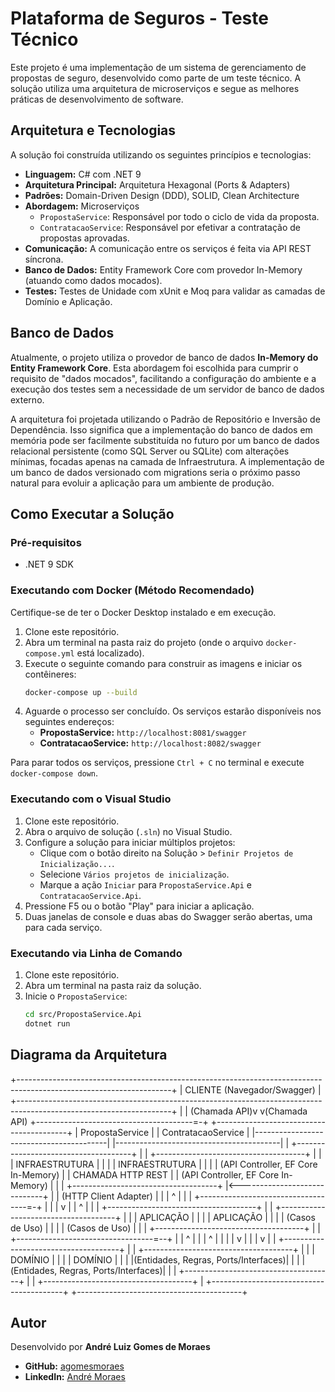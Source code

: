 # Plataforma de Seguros - Teste Técnico

Este projeto é uma implementação de um sistema de gerenciamento de propostas de seguro, desenvolvido como parte de um teste técnico. A solução utiliza uma arquitetura de microserviços e segue as melhores práticas de desenvolvimento de software.

## Arquitetura e Tecnologias

A solução foi construída utilizando os seguintes princípios e tecnologias:

- **Linguagem:** C# com .NET 9 
- **Arquitetura Principal:** Arquitetura Hexagonal (Ports & Adapters)
- **Padrões:** Domain-Driven Design (DDD), SOLID, Clean Architecture
- **Abordagem:** Microserviços
  - `PropostaService`: Responsável por todo o ciclo de vida da proposta.
  - `ContratacaoService`: Responsável por efetivar a contratação de propostas aprovadas.
- **Comunicação:** A comunicação entre os serviços é feita via API REST síncrona.
- **Banco de Dados:** Entity Framework Core com provedor In-Memory (atuando como dados mocados).
- **Testes:** Testes de Unidade com xUnit e Moq para validar as camadas de Domínio e Aplicação.

## Banco de Dados

Atualmente, o projeto utiliza o provedor de banco de dados **In-Memory do Entity Framework Core**. Esta abordagem foi escolhida para cumprir o requisito de "dados mocados", facilitando a configuração do ambiente e a execução dos testes sem a necessidade de um servidor de banco de dados externo.

A arquitetura foi projetada utilizando o Padrão de Repositório e Inversão de Dependência. Isso significa que a implementação do banco de dados em memória pode ser facilmente substituída no futuro por um banco de dados relacional persistente (como SQL Server ou SQLite) com alterações mínimas, focadas apenas na camada de Infraestrutura. A implementação de um banco de dados versionado com migrations seria o próximo passo natural para evoluir a aplicação para um ambiente de produção.

## Como Executar a Solução

### Pré-requisitos
- .NET 9 SDK

### Executando com Docker (Método Recomendado)

Certifique-se de ter o Docker Desktop instalado e em execução.

1.  Clone este repositório.
2.  Abra um terminal na pasta raiz do projeto (onde o arquivo `docker-compose.yml` está localizado).
3.  Execute o seguinte comando para construir as imagens e iniciar os contêineres:
    ```bash
    docker-compose up --build
    ```
4.  Aguarde o processo ser concluído. Os serviços estarão disponíveis nos seguintes endereços:
    - **PropostaService:** `http://localhost:8081/swagger`
    - **ContratacaoService:** `http://localhost:8082/swagger`

Para parar todos os serviços, pressione `Ctrl + C` no terminal e execute `docker-compose down`.

### Executando com o Visual Studio
1. Clone este repositório.
2. Abra o arquivo de solução (`.sln`) no Visual Studio.
3. Configure a solução para iniciar múltiplos projetos:
   - Clique com o botão direito na Solução > `Definir Projetos de Inicialização...`.
   - Selecione `Vários projetos de inicialização`.
   - Marque a ação `Iniciar` para `PropostaService.Api` e `ContratacaoService.Api`.
4. Pressione F5 ou o botão "Play" para iniciar a aplicação.
5. Duas janelas de console e duas abas do Swagger serão abertas, uma para cada serviço.

### Executando via Linha de Comando
1. Clone este repositório.
2. Abra um terminal na pasta raiz da solução.
3. Inicie o `PropostaService`:
   ```bash
   cd src/PropostaService.Api
   dotnet run

## Diagrama da Arquitetura

+--------------------------------------------------------------------------------------------------------------------+
|                                           CLIENTE (Navegador/Swagger)                                              |
+--------------------------------------------------------------------------------------------------------------------+
                  |                                                                          |
            (Chamada API)v                                                              v(Chamada API)
+---------------------------------------=-+                                +-----------------------------------------+
|           PropostaService               |                                |           ContratacaoService            |
|-----------------------------------------|                                |-----------------------------------------|
| +-------------------------------------+ |                                | +-------------------------------------+ |
| |          INFRAESTRUTURA             | |                                | |          INFRAESTRUTURA             | |
| | (API Controller, EF Core In-Memory) | |       CHAMADA HTTP REST        | | (API Controller, EF Core In-Memory) | |
| +------------------------------------+  |<-----------------------------+ | |       (HTTP Client Adapter)         | |
|        ^                   |            |                                | +-----------------------------------=-+ |
|        |                   v            |                                |         ^                   |           |
| +-------------------------------------+ |                                | +-------------------------------------+ |
| |           APLICAÇÃO                 | |                                | |           APLICAÇÃO                 | |
| |         (Casos de Uso)              | |                                | |         (Casos de Uso)              | |
| +-------------------------------------+ |                                | +----------------------------------=--+ |
|        ^                   |            |                                |        ^                   |            |
|        |                   v            |                                |        |                   v            |
| +-------------------------------------+ |                                | +-------------------------------------+ |
| |             DOMÍNIO                 | |                                | |             DOMÍNIO                 | |
| |(Entidades, Regras, Ports/Interfaces)| |                                | |(Entidades, Regras, Ports/Interfaces)| |
| +-------------------------------------+ |                                | +-------------------------------------+ |
+-----------------------------------------+                                +-----------------------------------------+

## Autor

Desenvolvido por **André Luiz Gomes de Moraes**

- **GitHub:** [agomesmoraes](https://github.com/agomesmoraes)
- **LinkedIn:** [André Moraes](https://www.linkedin.com/in/andr%C3%A9-moraes-68819718/)